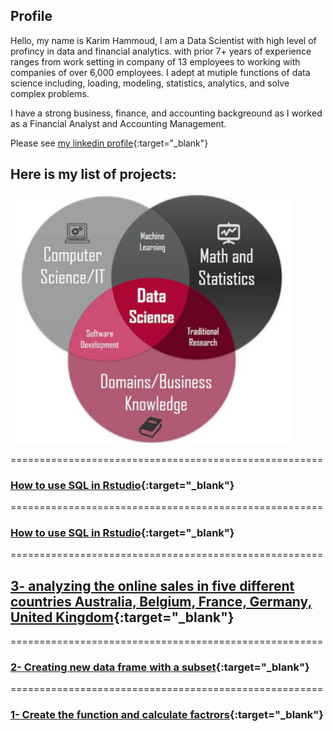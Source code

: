 ## Profile
Hello, my name is Karim Hammoud, I am a Data Scientist with high level of profincy in data and financial analytics. with prior 7+ years of experience ranges from work setting in company of 13 employees to working with companies of over 6,000 employees. I adept at mutiple functions of data science including,  loading, modeling, statistics,  analytics, and solve complex problems.

I have a strong business, finance, and accounting backgreound as I worked as a Financial Analyst and Accounting Management. 

Please see [my linkedin profile](https://www.linkedin.com/in/karimhamoud/){:target="_blank"}


## Here is my list of projects:

<img src="images/Image1.jpg" width="450" height="400" >



======================================================

### [How to use SQL in Rstudio](https://rpubs.com/karim7mod/656751){:target="_blank"}

======================================================

### [How to use SQL in Rstudio](https://rpubs.com/karim7mod/656751){:target="_blank"}

======================================================

## [3- analyzing the online sales in five different countries Australia, Belgium, France, Germany, United Kingdom](https://rpubs.com/karim7mod/643107){:target="_blank"}

======================================================

### [2- Creating new data frame with a subset](https://rpubs.com/karim7mod/641568){:target="_blank"}

======================================================

### [1- Create the function and calculate factrors](https://rpubs.com/karim7mod/639344){:target="_blank"}
